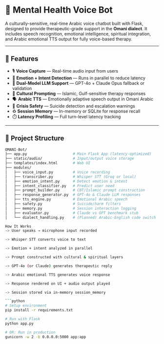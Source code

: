 # 🕌 Mental Health Voice Bot

A culturally-sensitive, real-time Arabic voice chatbot built with Flask, designed to provide therapeutic-grade support in the **Omani dialect**. It includes speech recognition, emotional intelligence, spiritual integration, and Arabic emotional TTS output for fully voice-based therapy.

---

## 🚀 Features

- 🎙️ **Voice Capture** — Real-time audio input from users
- 🧠 **Emotion + Intent Detection** — Runs in parallel to reduce latency
- 🤖 **Dual-Model LLM Support** — GPT-4o + Claude Opus fallback or validation
- 🕌 **Cultural Prompting** — Islamic, Gulf-sensitive therapy responses
- 🗣️ **Arabic TTS** — Emotionally adaptive speech output in Omani Arabic
- 🛑 **Crisis Safety** — Suicide detection and escalation warnings
- ♻️ **Session Memory** — In-memory or SQLite for response recall
- ⏱️ **Latency Profiling** — Full turn-level latency tracking

---

## 📂 Project Structure

```bash
OMANI-Bot/
├── app.py                     # Main Flask App (latency-optimized)
├── static/audio/              # Input/output voice storage
├── templates/index.html       # Web UI
├── modules/
│   ├── voice_input.py         # Voice recording
│   ├── transcriber.py         # Whisper STT (Groq or local)
│   ├── emotion_intent.py      # Detect emotion & intent
│   ├── intent_classifier.py   # Predict user need
│   ├── prompt_builder.py      # CBT/Islamic prompt construction
│   ├── response_generator.py  # GPT-4o & Claude LLM responses
│   ├── tts_engine.py          # Emotional Arabic speech
│   ├── safety.py              # Suicide/harm filters
│   ├── memory.py              # Session interaction logging
│   ├── evaluator.py           # Claude vs GPT benchmark stub
│   └── dialect_handling.py    # (Planned) Arabic-English code switch

How It Works
-> User speaks → microphone input recorded

-> Whisper STT converts voice to text

-> Emotion + intent analyzed in parallel

-> Prompt constructed with cultural & spiritual layers

-> GPT-4o (or Claude) generates therapeutic reply

-> Arabic emotional TTS generates voice response

-> Response rendered on UI + audio output played

-> Session stored via in-memory session_memory

```python
# Setup environment
pip install -r requirements.txt

# Run with Flask
python app.py

# OR: Run in production
gunicorn -w 2 -b 0.0.0.0:5000 app:app
```



